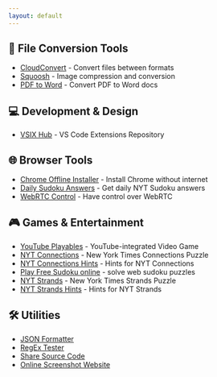 ```yaml
---
layout: default
---
```


## 🔄 File Conversion Tools
- [CloudConvert](https://cloudconvert.com) - Convert files between formats
- [Squoosh](https://squoosh.app) - Image compression and conversion
- [PDF to Word](https://www.camscanner.com/pdftoword) - Convert PDF to Word docs

## 💻 Development & Design
- [VSIX Hub](https://www.vsixhub.com) - VS Code Extensions Repository

## 🌐 Browser Tools
- [Chrome Offline Installer](https://www.google.com/intl/en/chrome/?standalone=1) - Install Chrome without internet
- [Daily Sudoku Answers](https://chromewebstore.google.com/detail/daily-sudoku-answers/ddokkpbndkepjfacembbgglfbkinhmpf) - Get daily NYT Sudoku answers
- [WebRTC Control](https://chromewebstore.google.com/detail/webrtc-control/fjkmabmdepjfammlpliljpnbhleegehm) - Have control over WebRTC

## 🎮 Games & Entertainment
- [YouTube Playables](https://www.youtube.com/playables) - YouTube-integrated Video Game
- [NYT Connections](https://www.nytimes.com/games/connections) - New York Times Connections Puzzle
- [NYT Connections Hints](https://nytgamehint.com/connections) - Hints for NYT Connections
- [Play Free Sudoku online](https://sudoku.com) - solve web sudoku puzzles
- [NYT Strands](https://www.nytimes.com/games/strands) - New York Times Strands Puzzle
- [NYT Strands Hints](https://nytgamehint.com/strands) - Hints for NYT Strands

## 🛠️ Utilities
- [JSON Formatter](https://jsonformatter.org)
- [RegEx Tester](https://regex101.com)
- [Share Source Code](https://carbon.now.sh/)
- [Online Screenshot Website](https://pikwy.com)
